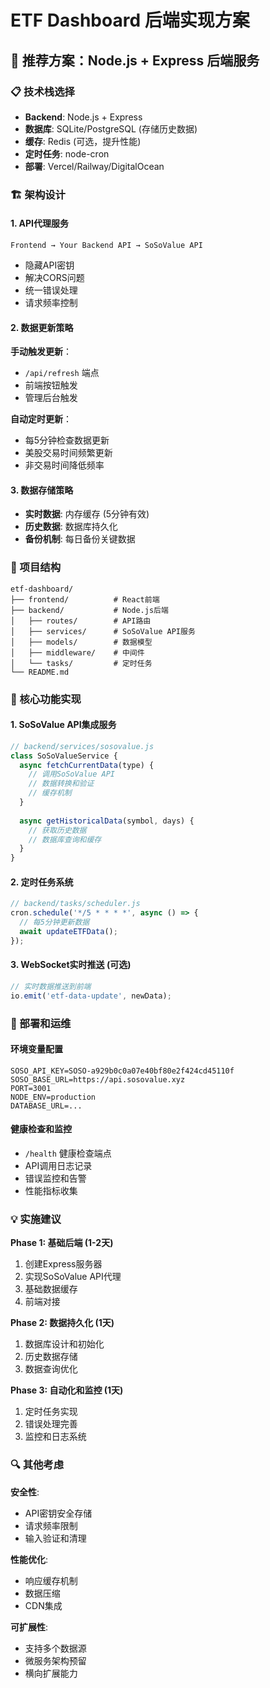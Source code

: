 # ETF Dashboard 后端实现方案

## 🎯 推荐方案：Node.js + Express 后端服务

### 📋 技术栈选择
- **Backend**: Node.js + Express
- **数据库**: SQLite/PostgreSQL (存储历史数据)
- **缓存**: Redis (可选，提升性能)  
- **定时任务**: node-cron
- **部署**: Vercel/Railway/DigitalOcean

### 🏗️ 架构设计

#### 1. API代理服务
```
Frontend → Your Backend API → SoSoValue API
```
- 隐藏API密钥
- 解决CORS问题
- 统一错误处理
- 请求频率控制

#### 2. 数据更新策略

**手动触发更新**：
- `/api/refresh` 端点
- 前端按钮触发
- 管理后台触发

**自动定时更新**：
- 每5分钟检查数据更新
- 美股交易时间频繁更新
- 非交易时间降低频率

#### 3. 数据存储策略
- **实时数据**: 内存缓存 (5分钟有效)
- **历史数据**: 数据库持久化
- **备份机制**: 每日备份关键数据

### 📁 项目结构
```
etf-dashboard/
├── frontend/          # React前端
├── backend/           # Node.js后端
│   ├── routes/        # API路由
│   ├── services/      # SoSoValue API服务
│   ├── models/        # 数据模型
│   ├── middleware/    # 中间件
│   └── tasks/         # 定时任务
└── README.md
```

### 🔄 核心功能实现

#### 1. SoSoValue API集成服务
```javascript
// backend/services/sosovalue.js
class SoSoValueService {
  async fetchCurrentData(type) {
    // 调用SoSoValue API
    // 数据转换和验证
    // 缓存机制
  }
  
  async getHistoricalData(symbol, days) {
    // 获取历史数据
    // 数据库查询和缓存
  }
}
```

#### 2. 定时任务系统
```javascript
// backend/tasks/scheduler.js  
cron.schedule('*/5 * * * *', async () => {
  // 每5分钟更新数据
  await updateETFData();
});
```

#### 3. WebSocket实时推送 (可选)
```javascript
// 实时数据推送到前端
io.emit('etf-data-update', newData);
```

### 🚀 部署和运维

#### 环境变量配置
```env
SOSO_API_KEY=SOSO-a929b0c0a07e40bf80e2f424cd45110f
SOSO_BASE_URL=https://api.sosovalue.xyz
PORT=3001
NODE_ENV=production
DATABASE_URL=...
```

#### 健康检查和监控
- `/health` 健康检查端点
- API调用日志记录
- 错误监控和告警
- 性能指标收集

### 💡 实施建议

**Phase 1: 基础后端 (1-2天)**
1. 创建Express服务器
2. 实现SoSoValue API代理
3. 基础数据缓存
4. 前端对接

**Phase 2: 数据持久化 (1天)**  
1. 数据库设计和初始化
2. 历史数据存储
3. 数据查询优化

**Phase 3: 自动化和监控 (1天)**
1. 定时任务实现
2. 错误处理完善
3. 监控和日志系统

### 🔍 其他考虑

**安全性**:
- API密钥安全存储
- 请求频率限制
- 输入验证和清理

**性能优化**:
- 响应缓存机制
- 数据压缩
- CDN集成

**可扩展性**:
- 支持多个数据源
- 微服务架构预留
- 横向扩展能力
